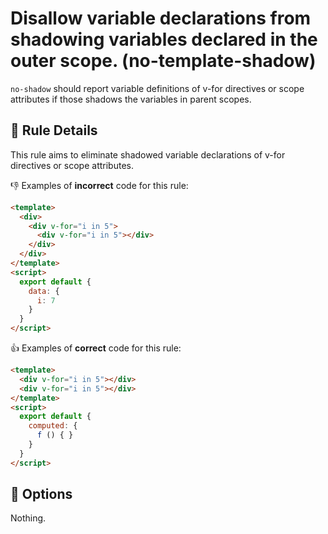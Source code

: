 # Disallow variable declarations from shadowing variables declared in the outer scope. (no-template-shadow)

`no-shadow` should report variable definitions of v-for directives or scope attributes if those shadows the variables in parent scopes.

## :book: Rule Details

This rule aims to eliminate shadowed variable declarations of v-for directives or scope attributes.

:-1: Examples of **incorrect** code for this rule:

```html
<template>
  <div>
    <div v-for="i in 5">
      <div v-for="i in 5"></div>
    </div>
  </div>
</template>
<script>
  export default {
    data: {
      i: 7
    }
  }
</script>
```

:+1: Examples of **correct** code for this rule:

```html
<template>
  <div v-for="i in 5"></div>
  <div v-for="i in 5"></div>
</template>
<script>
  export default {
    computed: {
      f () { }
    }
  }
</script>
```

## :wrench: Options

Nothing.
